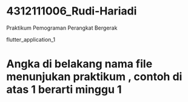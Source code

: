 # 4312111006_Rudi-Hariadi
Praktikum Pemograman Perangkat Bergerak

flutter_application_1 

# Angka di belakang nama file menunjukan praktikum , contoh di atas 1 berarti minggu 1
